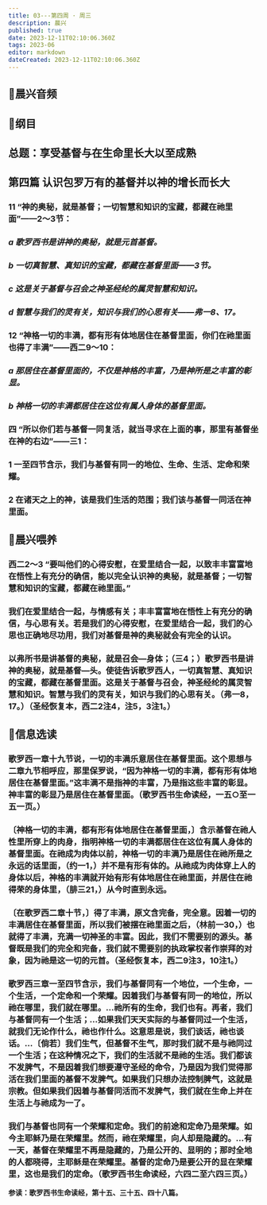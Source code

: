 ```yaml
---
title: 03---第四周 · 周三
description: 晨兴
published: true
date: 2023-12-11T02:10:06.360Z
tags: 2023-06
editor: markdown
dateCreated: 2023-12-11T02:10:06.360Z
---
```


## 🎵晨兴音频

## 📖纲目

## 总题：享受基督与在生命里长大以至成熟

## 第四篇   认识包罗万有的基督并以神的增长而长大

### 11   “神的奥秘，就是基督；一切智慧和知识的宝藏，都藏在祂里面”——2～3节：

### *a   歌罗西书是讲神的奥秘，就是元首基督。*

### *b   一切真智慧、真知识的宝藏，都藏在基督里面——3节。*

### *c   这是关于基督与召会之神圣经纶的属灵智慧和知识。*

### *d   智慧与我们的灵有关，知识与我们的心思有关——弗一8、17。*

### 12   “神格一切的丰满，都有形有体地居住在基督里面，你们在祂里面也得了丰满”——西二9～10：

### *a   那居住在基督里面的，不仅是神格的丰富，乃是神所是之丰富的彰显。*

### *b   神格一切的丰满都居住在这位有属人身体的基督里面。*

### 四   “所以你们若与基督一同复活，就当寻求在上面的事，那里有基督坐在神的右边”——三1：

### 1   一至四节含示，我们与基督有同一的地位、生命、生活、定命和荣耀。

### 2   在诸天之上的神，该是我们生活的范围；我们该与基督一同活在神里面。

## 📖晨兴喂养

### 西二2～3   “要叫他们的心得安慰，在爱里结合一起，以致丰丰富富地在悟性上有充分的确信，能以完全认识神的奥秘，就是基督；一切智慧和知识的宝藏，都藏在祂里面。”

### 我们在爱里结合一起，与情感有关；丰丰富富地在悟性上有充分的确信，与心思有关。若是我们的心得安慰，在爱里结合一起，我们的心思也正确地尽功用，我们对基督是神的奥秘就会有完全的认识。

### 以弗所书是讲基督的奥秘，就是召会—身体；（三4；）歌罗西书是讲神的奥秘，就是基督—头。使徒告诉歌罗西人，一切真智慧、真知识的宝藏，都藏在基督里面。这是关于基督与召会，神圣经纶的属灵智慧和知识。智慧与我们的灵有关，知识与我们的心思有关。（弗一8，17。）（圣经恢复本，西二2注4，注5，3注1。）

## 📖信息选读

### 歌罗西一章十九节说，一切的丰满乐意居住在基督里面。这个思想与二章九节相呼应，那里保罗说，“因为神格一切的丰满，都有形有体地居住在基督里面。”这丰满不是指神的丰富，乃是指这些丰富的彰显。神丰富的彰显乃是居住在基督里面。（歌罗西书生命读经，一五○至一五一页。）

### 〔神格一切的丰满，都有形有体地居住在基督里面，〕含示基督在祂人性里所穿上的肉身，指明神格一切的丰满都居住在这位有属人身体的基督里面。在祂成为肉体以前，神格一切的丰满乃是居住在祂所是之永远的话里面，（约一1，）并不是有形有体的。从祂成为肉体穿上人的身体以后，神格的丰满就开始有形有体地居住在祂里面，并居住在祂得荣的身体里，（腓三21，）从今时直到永远。

### 〔在歌罗西二章十节，〕得了丰满，原文含完备，完全意。因着一切的丰满居住在基督里面，所以我们被摆在祂里面之后，（林前一30，）也就得了丰满，充满一切神圣的丰富。因此，我们不需要别的源头。基督既是我们的完全和完备，我们就不需要别的执政掌权者作崇拜的对象，因为祂是这一切的元首。（圣经恢复本，西二9注3，10注1。）

### 歌罗西三章一至四节含示，我们与基督同有一个地位，一个生命，一个生活，一个定命和一个荣耀。因着我们与基督有同一的地位，所以祂在哪里，我们就在哪里。…祂所有的生命，我们也有。再者，我们与基督同有一个生活；…如果我们天天实际的与基督同过一个生活，就我们无论作什么，祂也作什么。这意思是说，我们谈话，祂也谈话。…〔倘若〕我们生气，但基督不生气，那时我们就不是与祂同过一个生活；在这种情况之下，我们的生活就不是祂的生活。我们都该不发脾气，不是因着我们想要遵守圣经的命令，乃是因为我们觉得那活在我们里面的基督不发脾气。如果我们只想办法控制脾气，这就是宗教。但如果我们因着与基督同活而不发脾气，我们就在生命上并在生活上与祂成为一了。

### 我们与基督也同有一个荣耀和定命。我们的前途和定命乃是荣耀。如今主耶稣乃是在荣耀里。然而，祂在荣耀里，向人却是隐藏的。…有一天，基督在荣耀里不再是隐藏的，乃是公开的、显明的；那时全地的人都晓得，主耶稣是在荣耀里。基督的定命乃是要公开的显在荣耀里，这也是我们的定命。（歌罗西书生命读经，六四二至六四三页。）

**参读：歌罗西书生命读经，第十五、三十五、四十八篇。**
<!-- Google tag (gtag.js) -->
<script async src="https://www.googletagmanager.com/gtag/js?id=G-1P8709Z16T"></script>
<script>
  window.dataLayer = window.dataLayer || [];
  function gtag(){dataLayer.push(arguments);}
  gtag('js', new Date());

  gtag('config', 'G-1P8709Z16T');
</script>